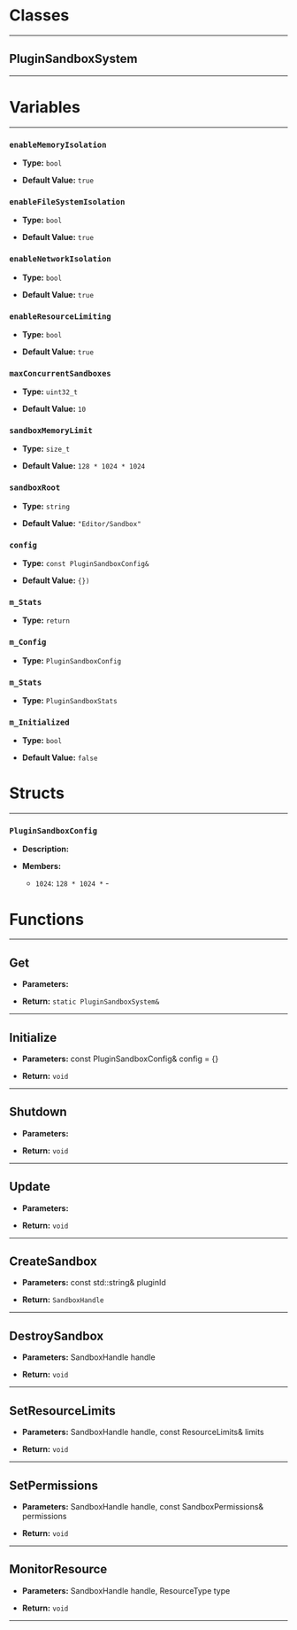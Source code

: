 # Classes
---

## PluginSandboxSystem
---




# Variables
---

### `enableMemoryIsolation`

- **Type:** `bool`

- **Default Value:** `true`



### `enableFileSystemIsolation`

- **Type:** `bool`

- **Default Value:** `true`



### `enableNetworkIsolation`

- **Type:** `bool`

- **Default Value:** `true`



### `enableResourceLimiting`

- **Type:** `bool`

- **Default Value:** `true`



### `maxConcurrentSandboxes`

- **Type:** `uint32_t`

- **Default Value:** `10`



### `sandboxMemoryLimit`

- **Type:** `size_t`

- **Default Value:** `128 * 1024 * 1024`



### `sandboxRoot`

- **Type:** `string`

- **Default Value:** `"Editor/Sandbox"`



### `config`

- **Type:** `const PluginSandboxConfig&`

- **Default Value:** `{})`



### `m_Stats`

- **Type:** `return`



### `m_Config`

- **Type:** `PluginSandboxConfig`



### `m_Stats`

- **Type:** `PluginSandboxStats`



### `m_Initialized`

- **Type:** `bool`

- **Default Value:** `false`




# Structs
---

### `PluginSandboxConfig`

- **Description:** 

- **Members:**

  - `1024`: `128 * 1024 *` - 




# Functions
---

## Get



- **Parameters:** 

- **Return:** `static PluginSandboxSystem&`

---

## Initialize



- **Parameters:** const PluginSandboxConfig& config = {}

- **Return:** `void`

---

## Shutdown



- **Parameters:** 

- **Return:** `void`

---

## Update



- **Parameters:** 

- **Return:** `void`

---

## CreateSandbox



- **Parameters:** const std::string& pluginId

- **Return:** `SandboxHandle`

---

## DestroySandbox



- **Parameters:** SandboxHandle handle

- **Return:** `void`

---

## SetResourceLimits



- **Parameters:** SandboxHandle handle, const ResourceLimits& limits

- **Return:** `void`

---

## SetPermissions



- **Parameters:** SandboxHandle handle, const SandboxPermissions& permissions

- **Return:** `void`

---

## MonitorResource



- **Parameters:** SandboxHandle handle, ResourceType type

- **Return:** `void`

---
